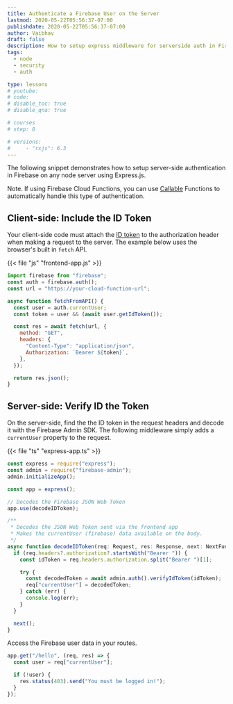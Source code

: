 ```yaml
---
title: Authenticate a Firebase User on the Server
lastmod: 2020-05-22T05:56:37-07:00
publishdate: 2020-05-22T05:56:37-07:00
author: Vaibhav
draft: false
description: How to setup express middleware for serverside auth in Firebase
tags:
  - node
  - security
  - auth

type: lessons
# youtube:
# code:
# disable_toc: true
# disable_qna: true

# courses
# step: 0

# versions:
#     - "rxjs": 6.3
---
```


The following snippet demonstrates how to setup server-side authentication in Firebase on any node server using Express.js.

Note. If using Firebase Cloud Functions, you can use [Callable](https://firebase.google.com/docs/functions/callable) Functions to automatically handle this type of authentication.

## Client-side: Include the ID Token

Your client-side code must attach the [ID token](https://firebase.google.com/docs/auth/admin/verify-id-tokens) to the authorization header when making a request to the server. The example below uses the browser's built in `fetch` API.

{{< file "js" "frontend-app.js" >}}

```javascript
import firebase from "firebase";
const auth = firebase.auth();
const url = "https://your-cloud-function-url";

async function fetchFromAPI() {
  const user = auth.currentUser;
  const token = user && (await user.getIdToken());

  const res = await fetch(url, {
    method: "GET",
    headers: {
      "Content-Type": "application/json",
      Authorization: `Bearer ${token}`,
    },
  });

  return res.json();
}
```

## Server-side: Verify ID the Token

On the server-side, find the the ID token in the request headers and decode it with the Firebase Admin SDK. The following middleware simply adds a `currentUser` property to the request.

{{< file "ts" "express-app.ts" >}}

```typescript
const express = require("express");
const admin = require("firebase-admin");
admin.initializeApp();

const app = express();

// Decodes the Firebase JSON Web Token
app.use(decodeIDToken);

/**
 * Decodes the JSON Web Token sent via the frontend app
 * Makes the currentUser (firebase) data available on the body.
 */
async function decodeIDToken(req: Request, res: Response, next: NextFunction) {
  if (req.headers?.authorization?.startsWith("Bearer ")) {
    const idToken = req.headers.authorization.split("Bearer ")[1];

    try {
      const decodedToken = await admin.auth().verifyIdToken(idToken);
      req["currentUser"] = decodedToken;
    } catch (err) {
      console.log(err);
    }
  }

  next();
}
```

Access the Firebase user data in your routes.

```typescript
app.get("/hello", (req, res) => {
  const user = req["currentUser"];

  if (!user) {
    res.status(403).send("You must be logged in!");
  }
});
```
